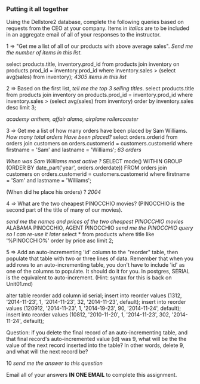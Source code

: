 ### Putting it all together

Using the Dellstore2 database, complete the following queries based on requests from the CEO at your company.
Items in *italics* are to be included in an aggregate email of all of your responses to the instructor.

1 => "Get me a list of all of our products with above average sales".
*Send me the number of items in this list.*

select products.title, inventory.prod_id from
products join inventory on products.prod_id = inventory.prod_id
where inventory.sales > (select avg(sales) from inventory);
*4305 items in this list*

2 => Based on the first list, *tell me the top 3 selling titles*.
select products.title from
products join inventory on products.prod_id = inventory.prod_id
where inventory.sales > (select avg(sales) from inventory) order by inventory.sales desc limit 3;

*academy anthem, affair alamo, airplane rollercoaster*


3 => Get me a list of how many orders have been placed by Sam Williams.
*How many total orders Have been placed?*
select orders.orderid from orders join customers on orders.customerid = customers.customerid where firstname = 'Sam' and lastname = 'Williams';
*63 orders*

*When was Sam Williams most active ?*
SELECT mode() WITHIN GROUP (ORDER BY date_part('year', orders.orderdate)) FROM orders join customers on orders.customerid = customers.customerid where firstname = 'Sam' and lastname = 'Williams';


(When did he place his orders) ?
*2004*

4 => What are the two cheapest PINOCCHIO movies? (PINOCCHIO is the second part of the title of many of our movies).

*send me the names and prices of the two cheapest PINOCCHIO movies*
ALABAMA PINOCCHIO, AGENT PINOCCHIO
*send me the PINOCCHIO query so I can re-use it later*
select * from products where title like '%PINOCCHIO%' order by price asc limit 2;



 5 => Add an auto-incrementing 'id' column to the "reorder" table, then populate that table
with two or three lines of data. Remember that when you add rows to an auto-incrementing table,
you don't have to include 'id' as one of the columns to populate. It should do it for you.
In postgres,  SERIAL is the equivalent to auto-increment.
(Hint: syntax for this is back on Unit01.md)

alter table reorder add column id serial;
insert into reorder values (1312, '2014-11-23', 1, '2014-11-23', 32, '2014-11-23', default);
insert into reorder values (120912, '2014-11-23', 1, '2014-19-23', 90, '2014-11-24', default);
insert into reorder values (10812, '2010-11-20', 1, '2014-11-23', 302, '2014-11-24', default);


Question:  if you delete the final record of an auto-incrementing table, and that final record's auto-incremented
value (id) was 9, what will be the the value of the next record inserted into the table?  In other words, delete 9,
and what will the next record be?

10
*send me the answer to this question*

Email all of your answers **IN ONE EMAIL** to complete this assignment.
